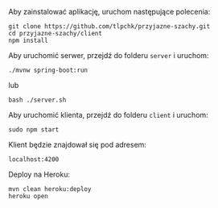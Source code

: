 Aby zainstalować aplikację, uruchom następujące polecenia:

    git clone https://github.com/tlpchk/przyjazne-szachy.git
    cd przyjazne-szachy/client
    npm install
	
Aby uruchomić serwer, przejdź do folderu `server` i uruchom:
    
    ./mvnw spring-boot:run

lub
    
    bash ./server.sh

Aby uruchomić klienta, przejdź do folderu `client` i uruchom:

    sudo npm start
    
Klient będzie znajdował się pod adresem:

    localhost:4200
    
Deploy na Heroku:

    mvn clean heroku:deploy
    heroku open
